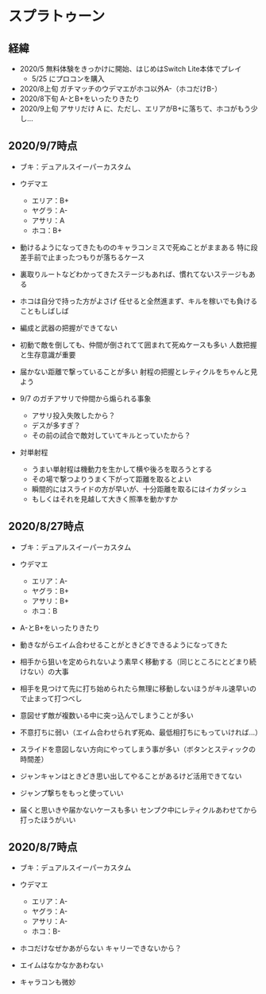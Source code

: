 # スプラトゥーン

## 経緯

- 2020/5 無料体験をきっかけに開始、はじめはSwitch Lite本体でプレイ
   - 5/25 にプロコンを購入
- 2020/8上旬 ガチマッチのウデマエがホコ以外A-（ホコだけB-）
- 2020/8下旬 A-とB+をいったりきたり
- 2020/9上旬 アサリだけ A に、ただし、エリアがB+に落ちて、ホコがもう少し…

## 2020/9/7時点

- ブキ：デュアルスイーパーカスタム
- ウデマエ
  - エリア：B+
  - ヤグラ：A-
  - アサリ：A
  - ホコ：B+

- 動けるようになってきたもののキャラコンミスで死ぬことがままある
  特に段差手前で止まったつもりが落ちるケース
- 裏取りルートなどわかってきたステージもあれば、慣れてないステージもある
- ホコは自分で持った方がよさげ
  任せると全然進まず、キルを稼いでも負けることもしばしば
- 編成と武器の把握ができてない
- 初動で敵を倒しても、仲間が倒されてて囲まれて死ぬケースも多い
  人数把握と生存意識が重要
- 届かない距離で撃っていることが多い
  射程の把握とレティクルをちゃんと見よう

- 9/7 のガチアサリで仲間から煽られる事象
   - アサリ投入失敗したから？
   - デスが多すぎ？
   - その前の試合で敵対していてキルとっていたから？

- 対単射程
   - うまい単射程は機動力を生かして横や後ろを取ろうとする
   - その場で撃つよりうまく下がって距離を取るとよい
   - 瞬間的にはスライドの方が早いが、十分距離を取るにはイカダッシュ
   - もしくはそれを見越して大きく照準を動かすか

## 2020/8/27時点

- ブキ：デュアルスイーパーカスタム
- ウデマエ
  - エリア：A-
  - ヤグラ：B+
  - アサリ：B+
  - ホコ：B

- A-とB+をいったりきたり
- 動きながらエイム合わせることがときどきできるようになってきた
- 相手から狙いを定められないよう素早く移動する（同じところにとどまり続けない）の大事
- 相手を見つけて先に打ち始められたら無理に移動しないほうがキル速早いので止まって打つべし
- 意図せず敵が複数いる中に突っ込んでしまうことが多い
- 不意打ちに弱い（エイム合わせられず死ぬ、最低相打ちにもっていければ…）
- スライドを意図しない方向にやってしまう事が多い（ボタンとスティックの時間差）
- ジャンキャンはときどき思い出してやることがあるけど活用できてない
- ジャンプ撃ちをもっと使っていい
- 届くと思いきや届かないケースも多い センプク中にレティクルあわせてから打ったほうがいい

## 2020/8/7時点

- ブキ：デュアルスイーパーカスタム
- ウデマエ
  - エリア：A-
  - ヤグラ：A-
  - アサリ：A-
  - ホコ：B-

- ホコだけなぜかあがらない
  キャリーできないから？

- エイムはなかなかあわない

- キャラコンも微妙

